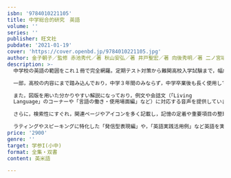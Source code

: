 ```yaml
---
isbn: '9784010221105'
title: 中学総合的研究　英語　
volume: ''
series: ''
publisher: 旺文社
pubdate: '2021-01-19'
cover: 'https://cover.openbd.jp/9784010221105.jpg'
author: 金子朝子／監修 赤池秀代／著 秋山安弘／著 井戸聖宏／著 向後秀明／著 二ノ宮靖史／著
description: >-
  中学校の英語の範囲をこれ１冊で完全網羅。定期テスト対策から難関高校入学試験まで，幅広い用途で使用できます。

  一部，高校の内容にまで踏み込んでおり，中学３年間のみならず，中学卒業後も長く使用していただくことができます。 

  また，図版を用いた分かりやすい解説になっており，例文や会話文（「Living
  Language」のコーナーや「言語の働き・使用場面編」など）に対応する音声を提供していますので，耳からも理解を助けるつくりになっています。 

  さらに，検索性にすぐれ，関連ページやアイコンを多く記載し，記憶の定着や重要項目の整理がしやすくなっています。 

  ラティングやスピーキングに特化した「発信型表現編」や，「英語実践活用例」など英語を実用的に使いこなすための特集ページつき。
price: '2900'
genre: ''
target: 学参I(小中)
format: 全集・双書
content: 英米語

---
```

